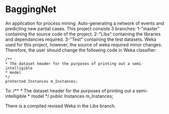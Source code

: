 # BaggingNet
An application for process mining. Auto-generating a network of events and predicting new partial cases.
This project consists 3 branches: 1-"master" containing the source code of the project. 2-"Libs" containing the libraries and dependancies required. 3-"Test" containing the test datasets.
Weka used for this project, however, the source of weka required minor changes. Therefore, the user should change the following code in Weka classifier:

	/**
	* The dataset header for the purposes of printing out a semi-intelligible
	* model
	*/
	protected Instances m_Instances;
	
To:
	/**
	* The dataset header for the purposes of printing out a semi-intelligible
	* model
	*/
	public Instances m_Instances;
	
There is a compiled revised Weka in the Libs branch.